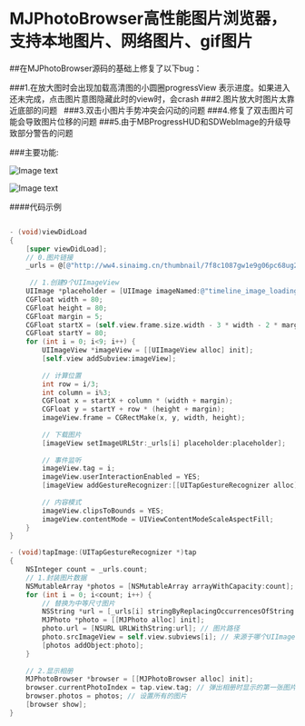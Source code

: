 # MJPhotoBrowser高性能图片浏览器，支持本地图片、网络图片、gif图片
##在MJPhotoBrowser源码的基础上修复了以下bug：

###1.在放大图时会出现加载高清图的小圆圈progressView 表示进度。如果进入还未完成，点击图片意图隐藏此时的view时，会crash 
###2.图片放大时图片太靠近底部的问题  
###3.双击小图片手势冲突会闪动的问题 
###4.修复了双击图片可能会导致图片位移的问题 
###5.由于MBProgressHUD和SDWebImage的升级导致部分警告的问题

###主要功能:

![Image text](https://raw.githubusercontent.com/coder-zwz/MJPhotoBrowser/master/screenshots/Simulator0.png)

![Image text](https://raw.githubusercontent.com/coder-zwz/MJPhotoBrowser/master/screenshots/Simulator3.png)

####代码示例
```Objective-C

- (void)viewDidLoad
{
    [super viewDidLoad];
    // 0.图片链接
    _urls = @[@"http://ww4.sinaimg.cn/thumbnail/7f8c1087gw1e9g06pc68ug20ag05y4qq.gif", @"http://ww3.sinaimg.cn/thumbnail/8e88b0c1gw1e9lpr0nly5j20pf0gygo6.jpg", @"http://ww4.sinaimg.cn/thumbnail/8e88b0c1gw1e9lpr1d0vyj20pf0gytcj.jpg", @"http://ww3.sinaimg.cn/thumbnail/8e88b0c1gw1e9lpr1xydcj20gy0o9q6s.jpg", @"http://ww2.sinaimg.cn/thumbnail/8e88b0c1gw1e9lpr2n1jjj20gy0o9tcc.jpg", @"http://ww2.sinaimg.cn/thumbnail/8e88b0c1gw1e9lpr39ht9j20gy0o6q74.jpg", @"http://ww3.sinaimg.cn/thumbnail/8e88b0c1gw1e9lpr3xvtlj20gy0obadv.jpg", @"http://ww4.sinaimg.cn/thumbnail/8e88b0c1gw1e9lpr4nndfj20gy0o9q6i.jpg", @"http://ww3.sinaimg.cn/thumbnail/8e88b0c1gw1e9lpr57tn9j20gy0obn0f.jpg"];
    
	 // 1.创建9个UIImageView
    UIImage *placeholder = [UIImage imageNamed:@"timeline_image_loading.png"];
    CGFloat width = 80;
    CGFloat height = 80;
    CGFloat margin = 5;
    CGFloat startX = (self.view.frame.size.width - 3 * width - 2 * margin) * 0.5;
    CGFloat startY = 80;
    for (int i = 0; i<9; i++) {
        UIImageView *imageView = [[UIImageView alloc] init];
        [self.view addSubview:imageView];
        
        // 计算位置
        int row = i/3;
        int column = i%3;
        CGFloat x = startX + column * (width + margin);
        CGFloat y = startY + row * (height + margin);
        imageView.frame = CGRectMake(x, y, width, height);
        
        // 下载图片
        [imageView setImageURLStr:_urls[i] placeholder:placeholder];
        
        // 事件监听
        imageView.tag = i;
        imageView.userInteractionEnabled = YES;
        [imageView addGestureRecognizer:[[UITapGestureRecognizer alloc] initWithTarget:self action:@selector(tapImage:)]];
        
        // 内容模式
        imageView.clipsToBounds = YES;
        imageView.contentMode = UIViewContentModeScaleAspectFill;
    }
}

- (void)tapImage:(UITapGestureRecognizer *)tap
{
    NSInteger count = _urls.count;
    // 1.封装图片数据
    NSMutableArray *photos = [NSMutableArray arrayWithCapacity:count];
    for (int i = 0; i<count; i++) {
        // 替换为中等尺寸图片
        NSString *url = [_urls[i] stringByReplacingOccurrencesOfString:@"thumbnail" withString:@"bmiddle"];
        MJPhoto *photo = [[MJPhoto alloc] init];
        photo.url = [NSURL URLWithString:url]; // 图片路径
        photo.srcImageView = self.view.subviews[i]; // 来源于哪个UIImageView
        [photos addObject:photo];
    }
    
    // 2.显示相册
    MJPhotoBrowser *browser = [[MJPhotoBrowser alloc] init];
    browser.currentPhotoIndex = tap.view.tag; // 弹出相册时显示的第一张图片是？
    browser.photos = photos; // 设置所有的图片
    [browser show];
}
  
```
